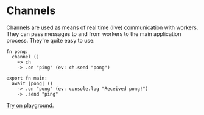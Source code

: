 # Channels

Channels are used as means of real time \(live\) communication with workers. They can pass messages to and from workers to the main application process. They're quite easy to use:

```text
fn pong:
  channel ()
    => ch
    -> .on "ping" (ev: ch.send "pong")

export fn main:
  await |pong| ()
    -> .on "pong" (ev: console.log "Received pong!")
    -> .send "ping"
```

[Try on playground.](https://clio-playground.pouyae.vercel.app/?code=fn%20pong%3A%0A%20%20channel%20%28%29%0A%20%20%20%20%3D%3E%20ch%0A%20%20%20%20-%3E%20.on%20%22ping%22%20%28ev%3A%20ch.send%20%22pong%22%29%0A%20%20%20%20%0Aexport%20fn%20main%3A%0A%20%20await%20%7Cpong%7C%20%28%29%0A%20%20%20%20-%3E%20.on%20%22pong%22%20%28ev%3A%20console.log%20%22Received%20pong!%22%29%0A%20%20%20%20-%3E%20.send%20%22ping%22)

